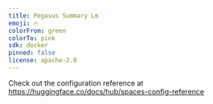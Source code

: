 ```yaml
---
title: Pegasus Summary Lm
emoji: 🔥
colorFrom: green
colorTo: pink
sdk: docker
pinned: false
license: apache-2.0
---
```


Check out the configuration reference at https://huggingface.co/docs/hub/spaces-config-reference